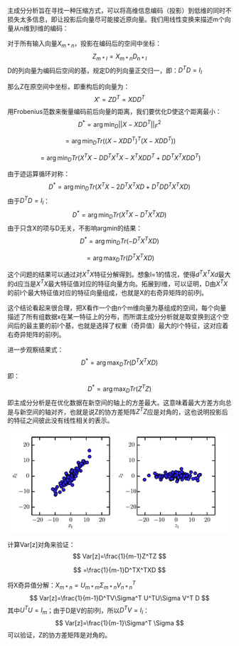 主成分分析旨在寻找一种压缩方式，可以将高维信息编码（投影）到低维的同时不损失太多信息，即让投影后向量尽可能接近原向量。我们用线性变换来描述m个向量从n维到l维的编码：

对于所有输入向量$X_{m*n}$，投影在编码后的空间中坐标：
$$
Z_{m*l}=X_{m*n}D_{n*l}
$$
D的列向量为编码后空间的基，规定D的列向量正交归一，即：$D^TD=I_l$

那么Z在原空间中坐标，即重构后的向量为：
$$
X'=ZD^T=XDD^T
$$
用Frobenius范数来衡量编码前后向量的距离，我们要优化D使这个距离最小：
$$
D^*=\arg\min_D ||X-XDD^T||_F^2
$$

$$
=\arg\min_D Tr((X-XDD^T)^T(X-XDD^T))
$$

$$
=\arg\min_D Tr(X^TX-DD^TX^TX-X^TXDD^T+DD^TX^TXDD^T)
$$

由于迹运算循环对称：
$$
D^*=\arg\min_D Tr(X^TX-2D^TX^TXD+D^TDD^TX^TXD)
$$
由于$D^TD=I_l$：
$$
D^*=\arg\min_D Tr(X^TX-D^TX^TXD)
$$
由于只含X的项与D无关，不影响argmin的结果：
$$
D^*=\arg\min_D Tr(-D^TX^TXD)
$$

$$
=\arg\max_D Tr(D^TX^TXD)
$$

这个问题的结果可以通过对$X^TX$特征分解得到。想象l=1的情况，使得$d^TX^TXd$最大的d应当是$X^TX$最大特征值对应的特征向量方向。拓展到l维，可以证明，D由$X^TX$的前l个最大特征值对应的特征向量组成，也就是X的右奇异矩阵的前l列。

这个结论看起来很合理，把X看作一个由n个m维向量为基组成的空间，每个向量描述了所有组数据x在某一特征上的分布，而所谓主成分分析就是取变换到这个空间后的最主要的前l个基，也就是选择了权重（奇异值）最大的l个特征，这对应着右奇异矩阵的前l列。

进一步观察结果式：
$$
D^*=\arg\max_D Tr(D^TX^TXD)
$$
即：
$$
D^*=\arg\max_D Tr(Z^TZ)
$$
 即主成分分析是在优化数据在新空间的轴上的方差最大。这意味着最大方差方向总是与新空间的轴对齐，也就是说Z的协方差矩阵$Z^TZ$应是对角的，这也说明投影后的特征之间彼此没有线性相关的表示。

![image-20250912092113955](./image-20250912092113955.png)

计算Var[z]对角来验证：
$$
Var[z]=\frac{1}{m-1}Z^TZ
$$

$$
=\frac{1}{m-1}D^TX^TXD
$$

将X奇异值分解：$X_{m*n}=U_{m*m}\Sigma_{m*n} V^T_{n*n}$
$$
Var[z]=\frac{1}{m-1}D^TV\Sigma^T U^TU\Sigma V^T D
$$
其中$U^TU=I_m$；由于D是V的前l列，所以$D^TV=I_l$：
$$
Var[z]=\frac{1}{m-1}\Sigma^T \Sigma
$$
可以验证，Z的协方差矩阵是对角的。



